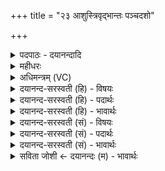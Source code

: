 +++
title = "२३ आशुस्त्रिवृद्भान्तः पञ्चदशो"

+++
<details><summary>पदपाठः - दयानन्दादि</summary>

आ॒शुः। त्रि॒वृदिति॑ त्रि॒ऽवृत्। भा॒न्तः। प॒ञ्च॒द॒श इति॑ पञ्चऽद॒शः। व्यो॒मेति॒ विऽओ॑मा। स॒प्त॒द॒श इति॑ सप्तऽद॒शः। ध॒रुणः॑। ए॒क॒वि॒ꣳश इत्ये॑कऽवि॒ꣳशः। प्रतू॑र्त्ति॒रिति॒ प्रऽतू॑र्त्तिः। अ॒ष्टा॒द॒श इत्य॑ष्टाऽद॒शः। तपः॑। न॒व॒द॒श इति॑ नवऽद॒शः। अ॒भी॒व॒र्त्तः। अ॒भी॒व॒र्त्त इत्य॑भिऽव॒र्त्तः। स॒वि॒ꣳश इति॑ सऽवि॒ꣳशः। वर्चः॑। द्वा॒वि॒ꣳशः। स॒म्भर॑ण॒ इति॑ स॒म्ऽभर॑णः। त्र॒यो॒वि॒ꣳश इति॑ त्रयःऽविं॒शः। योनिः॑। च॒तु॒र्वि॒ꣳशः इति॑ चतुःऽविं॒शः। गर्भाः॑। प॒ञ्च॒वि॒ꣳश इति॑ पञ्चऽवि॒ꣳशः। ओजः॑। त्रि॒ण॒वः। त्रि॒न॒व॒ इति॑ त्रिऽन॒वः। क्रतुः॑। ए॒क॒त्रि॒ꣳश इत्ये॑कऽत्रि॒ꣳशः। प्र॒ति॒ष्ठा। प्र॒ति॒स्थेति॑ प्रति॒ऽस्था। त्र॒य॒स्त्रि॒ꣳश इति॑ त्रयःऽत्रि॒ꣳशः। ब्र॒ध्नस्य॑। वि॒ष्टप॑म्। च॒तु॒स्त्रि॒ꣳश इति॑ चतुःऽत्रि॒ꣳशः। नाकः॑। ष॒ट्त्रि॒ꣳश इति॑ षट्ऽत्रि॒ꣳशः। वि॒व॒र्त्त इति॑ विऽव॒र्त्तः। अ॒ष्टा॒च॒त्वा॒रि॒ꣳश इत्य॑ष्टाऽच॒त्वा॒रि॒ꣳशः। ध॒र्त्रम्। च॒तु॒ष्टो॒मः। च॒तु॒स्तो॒म इति॑ चतुःऽस्तो॒मः। २३।
</details>

<details><summary>महीधरः</summary>

म० 'उत्तरां पूर्वयोराशुस्त्रिवृदिति' (का० १७ । १० ।७) । पूर्वानूकान्तविहितयोर्दक्षिणोत्तरयोर्मध्ये उत्तरां जङ्घामात्रीमुदङ्मुख उपदधातीति सूत्रार्थः । अस्यां कण्डिकायामष्टादश यजूंषि चतुर्णां मृत्युमोहिन्युपधाने विनियोगः । प्रतूर्तिरित्यादीनां चतुर्दशार्धपद्योपधाने विनियोगः । हे इष्टके, त्वं त्रिवृत् स्तोमरूपासि । साम्नामावृत्तिविशेषाः स्तोमाः तेषां विशेषणान्याशुरित्यादीनि । कीदृशस्त्रिवृत् । आशुः । 'अशू व्याप्तौ' अश्नुते व्याप्नोति सर्वान् स्तोमानित्याशुः । तद्रूपां त्वामुपदधामीति सर्वत्र शेषः । 'स्तोमानुपदधाति प्राणा वै स्तोमाः प्राणा उ वै ब्रह्म ब्रह्मैवैतदुपदधातीति' (८ । ४ । १ । ३) श्रुतेः। यद्वा आशुः वायुः त्रिवृत् त्रिषु लोकेषु वर्तत इति त्रिवृत् क्विप् सर्वभूतव्यापकत्वादाशुर्वायुस्तद्रूपासि । एवं श्रुत्यनुसारेण सर्वत्र व्याख्यायते । तथाच श्रुतिः ‘स पुरस्तादुपदधात्याशुस्त्रिवृदिति य एव त्रिवृत्स्तोमस्तमुपदधाति तद्यत्तमाहाशुरित्येष हि स्तोमानामाशिष्ठोऽर्थो वायुर्वा आशुस्त्रिवृत् स एषु त्रिषु लोकेषु वर्तते तद्यत्तमाहाशुरित्येष हि सर्वेषां भूतानामाशिष्ठो वायुर्ह भूत्वा पुरस्तात्तस्थौ तदेव तद्रूपमुपदधातीति' ( ८ । ४।१।९)। 'दक्षिणां दक्षिणयोर्भान्तः पञ्चदश' (का० १७ । १० । ९) इति दक्षिणानूकान्तविहितयोर्दक्षिणोत्तरपद्ययोर्मध्ये भान्त इति मन्त्रेण दक्षिणां पद्यां प्रत्यङ्मुख उपदधातीति सूत्रार्थः । भान्तः वज्ररूपो यः पञ्चदशः स्तोमः । यद्वा भान्तश्चन्द्रः पञ्चदशाहानि पूर्यमाणत्वात्पञ्चदशाहं क्षीयमाणत्वात् पञ्चदशः। भा कान्तिरेवान्तः स्वरूपं यस्य तद्रूपासि । 'य एव पञ्चदशः स्तोमस्तं तदुपदधाति तद्यत्तमाह भान्त इति वज्रो वै भान्तो वज्रः पञ्चदशोऽथो चन्द्रमा वै भान्तः पञ्चदशः स पञ्चदशाहान्यापूर्यते पञ्चदशापक्षीयते तद्यत्तमाह भान्त इति भाति हि चन्द्रमाश्चन्द्रमा ह भूत्वा दक्षिणतस्तस्थौ तदेव तद्रूपमुपदधातीति' (८ । ४ । १० । १०) श्रुतेः । दक्षिणामुत्तरयोर्व्योमा सप्तदश इति' ( का० १७ । १० । १०)। उत्तरानूकान्तविहितयोर्दक्षिणोत्तरपद्ययोर्मध्ये दक्षिणां पद्यां व्योमेति प्रत्यङ्मुख उपदधातीति सूत्रार्थः । विविधमवतीति व्योमा प्रजापतिः सप्तदशः स्तोमः । संवत्सरो वा व्योमा सप्तदशः द्वादशमासपञ्चर्तुरूपसप्तदशावयवत्वात्तद्रूपासि । य एव सप्तदशः स्तोमस्तं तदुपदधाति तद्यत्तमाह व्योमेति प्रजापतिर्वै व्योमा प्रजापतिः सप्तदशोऽथो संवत्सरो वा व्योमा सप्तदशस्तस्य द्वादश मासाः पञ्चर्तवस्तद्यत्तमाह व्योमेति व्योमा हि संवत्सरः संवत्सरो ह भूत्वोत्तरतस्तस्थौ तदेव तद्रूपमुपदधातीति' ( ८ । ४ । १ । ११) श्रुतेः 'दक्षिणामपरयोर्धरुण एकविᳪं᳭श इति' ( का. १७ । १० । ८) । अपरानूकान्तविहितयोर्दक्षिणोत्तरयोर्मध्ये दक्षिणां जङ्घामात्रीं धरुण इति दक्षिणामुख उपदधातीति सूत्रार्थः । धरुणो धारकः प्रतिष्ठाभूत एकविंशः स्तोमः । यद्वा धरुण आदित्यः स एकविंशावयवत्वादेकविंशः । द्वादश मासाः पञ्चर्तवः त्रयो लोका आदित्य इत्यवयवास्तद्रूपासि । ‘य एवैकविᳪं᳭शः स्तोमस्तं तदुपदधाति तद्यत्तमाह धरुण इति प्रतिष्ठा वै धरुणः प्रतिष्ठैकविᳪं᳭शोऽथोऽसौ वा आदित्यो धरुण एकविᳪं᳭शस्तस्य द्वादश मासाः पञ्चर्तव इमे लोका असावेवादित्यो धरुण एकविᳪं᳭शस्तद्यत्तमाह धरुण इति यदा ह्येवैषोऽस्तमेत्यथेदᳪं᳭ सर्वं ध्रियत आदित्यो ह भूत्वा पश्चात्तस्थौ तदेव रूपमुपदधातीति' (८।१।१ । १२) श्रुतेः 'चतुर्दश प्रतिमन्त्रं प्रतूर्तिरष्टादश इति' ( का० १७ । १० । ११)। चतस्र उपधाय चतुर्दशार्धपद्या उदङ्मुख उपदधाति चतुर्दशमन्त्रैरिति सूत्रार्थः । अतः परं संवत्सररूपाण्युपदधाति । प्रकृष्टा तूर्तिस्त्वरा यस्य स प्रतूर्तिः अष्टादशः स्तोमः । यद्वा संवत्सरः प्रतूर्तिरष्टादशावयवः द्वादशमासाः पञ्चर्तवः संवत्सरश्चेत्यवयवाः । 'य एवाष्टादशः स्तोमस्तं तदुपदधात्यथो संवत्सरो वाव प्रतूर्तिरष्टादशस्तस्य द्वादश मासाः पञ्चर्तवः संवत्सर एव प्रतूर्तिरष्टादशस्तद्यत्तमाह प्रतूर्तिरिति संवत्सरो हि सर्वाणि भूतानि प्रतिरति तदेव तद्रूपमुपदधातीति' (८ । ४ । १ । १३) श्रुतेः । तपोरूपो नवदशः स्तोमः । यद्वा संवत्सरस्तपः शीतोष्णवर्षैस्तपतीति स नवदशः । द्वादशमासाः षडृतवः संवत्सर इति तद्रूपासि । य एव नवदशः स्तोमस्तं तदुपदधात्यथो संवत्सरो वाव तपो नवदशस्तस्य द्वादश मासाः षडृतवः संवत्सर एव तपो नवदशस्तद्यत्तमाह तप इति संवत्सरो हि सर्वाणि भूतानि तपति तदेव तद्रूपमुपद०' (८ । ४ । १ । १४) । अभिवर्त्यते आवर्त्यत इत्यभीवर्तः समावृत्तिरूपः स विंशः स्तोमः । यद्वा अभिवर्तयत्यावर्तयति सर्वाणि भूतानीत्यभीवर्तः संवत्सरः । 'उपसर्गस्य घञ्यमनुष्ये बहुलं' (पा. ६ । ३ । १२२ ) इति दीर्घः । द्वादशमाससप्तर्तुसंवत्सररूपविंशतिसंख्यया सहितः सविंशः । 'य एव सविᳪं᳭शस्तोमस्तं तदुपदधातीत्यथो संवत्सरो वा अभीवर्तः सविᳪं᳭शस्तस्य द्वादशमासाः सप्तर्तवः संवत्सर एवाभीवर्तः सविᳪं᳭शस्तद्यत्तमाहाभीवर्त सप्तदश इति' ( का० १७ । १० । १०)। उत्तरानूकान्तविहितयोर्दक्षिणोत्तरपद्ययोर्मध्ये दक्षिणां पद्यां व्योमेति प्रत्यङ्मुख उपदधातीति सूत्रार्थः । विविधमवतीति व्योमा प्रजापतिः सप्तदशः स्तोमः । संवत्सरो वा व्योमा सप्तदशः द्वादशमासपञ्चर्तुरूपसप्तदशावयवत्वात्तद्रूपासि । य एव सप्तदशः स्तोमस्तं तदुपदधाति तद्यत्तमाह व्योमेति प्रजापति व्योमा प्रजापतिः सप्तदशोऽथो संवत्सरो वा व्योमा सप्तदशस्तस्य द्वादश मासाः पञ्चर्तवस्तद्यत्तमाह व्योमेति व्योमा हि संवत्सरः संवत्सरो ह भूत्वोत्तरतस्तस्थौ तदेव तद्रूपमुपदधातीति' ( ८ । ४ । १ । ११) श्रुतेः 'दक्षिणामपरयोर्धरुण एकविᳪं᳭श इति' ( का. १७ । १० । ८) । अपरानूकान्तविहितयोर्दक्षिणोत्तरयोर्मध्ये दक्षिणां जङ्घामात्रीं धरुण इति दक्षिणामुख उपदधातीति सूत्रार्थः । धरुणो धारकः प्रतिष्ठाभूत एकविंशः स्तोमः । यद्वा धरुण आदित्यः स एकविंशावयवत्वादेकविंशः । द्वादश मासाः पञ्चर्तवः त्रयो लोका आदित्य इत्यवयवास्तद्रूपासि । ‘य एवैकविᳪं᳭शः स्तोमस्तं तदुपदधाति तद्यत्तमाह धरुण इति प्रतिष्ठा वै धरुणः प्रतिष्ठैकविᳪं᳭शोऽथोऽसौ वा आदित्यो धरुण एकविᳪं᳭शस्तस्य द्वादश मासाः पञ्चर्तव इमे लोका असावेवादित्यो धरुण एकविᳪं᳭शस्तद्यत्तमाह धरुण इति यदा ह्येवेषोऽस्तमेत्यथेदᳪं᳭ सर्वं ध्रियत आदित्यो ह भूत्वा पश्चात्तस्थौ तदेव रूपमुपदधातीति' (८।१।१ । १२) श्रुतेः 'चतुर्दश प्रतिमन्त्रं प्रतूर्तिरष्टादश इति' ( का० १७ । १० । ११)। चतस्र उपधाय चतुर्दशार्धपद्या उदङ्मुख उपदधाति चतुर्दशमन्त्रैरिति सूत्रार्थः । अतः परं संवत्सररूपाण्युपदधाति । प्रकृष्टा तूर्तिस्वरा यस्य स प्रतूर्तिः अष्टादशः स्तोमः । यद्वा संवत्सरः प्रतूतिरष्टादशावयवः द्वादशमासाः पञ्चर्तवः संवत्सरश्चेत्यवयवाः । 'य एवाष्टादशः स्तोमस्तं तदुपदधात्यथो संवत्सरो वाव प्रतूतिरष्टादशस्तस्य द्वादश मासाः पञ्चर्तवः संवत्सर एव प्रतूर्तिरष्टादशस्तद्यत्तमाह प्रतूर्तिरिति संवत्सरो हि सर्वाणि भूतानि प्रतिरति तदेव तद्रूपमुपदधातीति' (८ । ४ । १ । १३) श्रुतेः । तपोरूपो नवदशः स्तोमः । यद्वा संवत्सरस्तपः शीतोष्णवर्षैस्तपतीति स नवदशः । द्वादशमासाः षडृतवः संवत्सर इति तद्रूपासि । य एव नवदशः स्तोमस्तं तदुपदधात्यथो संवत्सरो वाव तपो नवदशस्तस्य द्वादश मासाः षडृतवः संवत्सर एव तपो नवदशस्तद्यत्तमाह तप इति संवत्सरो हि सर्वाणि भूतानि तपति तदेव तद्रूपमुपद०' (८ । ४ । १ । १४) । अभिवर्त्यते आवर्त्यत इत्यभीवर्तः समावृत्तिरूपः स विंशः स्तोमः । यद्वा अभिवर्तयत्यावर्तयति सर्वाणि भूतानीत्यभीवर्तः संवत्सरः । 'उपसर्गस्य घञ्यमनुष्ये बहुलं' (पा. ६ । ३ । १२२ ) इति दीर्घः । द्वादशमाससप्तर्तुसंवत्सररूपविंशतिसंख्यया सहितः सविंशः । 'य एव सविᳪं᳭शस्तोमस्तं तदुपदधातीत्यथो संवत्सरो वा अभीवर्तः सविᳪं᳭शस्तस्य द्वादशमासाः सप्तर्तवः संवत्सर एवाभीवर्तः सविᳪं᳭शस्तद्यत्तमाहाभीवर्त इति संवत्सरो हि सर्वाणि भूतान्यभिवर्तते तदेतद्रूप०' ( ८।४ ।१।१५)। वर्चः बलविशेषप्रदो द्वाविᳪं᳭शः स्तोमः । यद्वा वर्चः संवत्सरः वर्चस्वितमः द्वादश मासाः सप्तर्तवः द्वे अहोरात्रे संवत्सरश्चेति द्वाविंशतिसंख्योपेतत्वाद् द्वाविंशः तद्रूपासि । 'य एव द्वाविᳪं᳭शः स्तोमस्तं तदुपदधात्यथो संवत्सरो वाव वर्चो द्वाविᳪं᳭शस्तस्य द्वादश मासाः सप्तर्तवो द्वे अहोरात्रे संवत्सर एव वर्चो द्वाविᳪं᳭शस्तद्यत्तमाह वर्च इति संवत्सरो हि सर्वेषां भूतानां वर्चस्वितमस्तदेतद्रूप०' (८।४।१ । १६) इति । संबिभर्ति संभरणः सम्यक् पोषकत्रयोविंशः स्तोमस्त्वमसि । यद्वा संभरत्युत्पादयति संहरति विनाशयति वा संभरणः संवत्सरः त्रयोदशमासाः सप्तर्तवो द्वे अहोरात्रे एकः संवत्सर इति त्रयोविंशावयवः तद्रूपासि । ‘य एव त्रयोविᳪं᳭शः स्तोमस्तं तदुपदधात्यथो संवत्सरो वाव संभरणस्त्रयोविᳪं᳭शस्तस्य त्रयोदश मासाः सप्तर्तवो द्वे अहोरात्रे संवत्सर एव संभरणस्त्रयोविᳪं᳭शस्तद्यत्तमाह संभरण इति संवत्सरो हि सर्वाणि भूतानि संभृतस्तदेव तद्रूप०' ( ८ । ४ । १ । १७)। योनिः प्रजोत्पादकश्चतुर्विंशः स्तोमोऽसि । यद्वा योनिः सर्वस्थानभूतः संवत्सरश्चतुर्विंशतिपक्षात्मकस्तद्रूपासि । ‘य एव चतुर्विᳪं᳭शः स्तोमस्तं तदुपदधात्यथो संवत्सरो वाव योनिश्चतुर्विᳪं᳭शस्तस्य चतुर्विᳪं᳭शतिरर्धमासास्तद्यत्तमाह योनिरिति संवत्सरो हि सर्वेषां भूतानां योनिस्तदेव तद्रूप०' ( ८ । ४ । १ । १८ )। गर्भाः व्यत्ययेन बहुत्वम् । सामगर्भः पञ्चविंशस्तोमोऽसि । यद्वा गर्भः संवत्सरो भूतोत्पादकत्वाच्चतुर्विंशतिः पक्षा एकः संवत्सर इति अधिकमासो भूत्वा ऋतुषु गर्भो भवतीति वा गर्भः । 'य एव पञ्चविᳪं᳭शस्तोमस्तं तदुपदधात्यथो संवत्सरो वाव गर्भाः पञ्चविᳪं᳭शस्तस्य चतुर्विᳪं᳭शतिरर्धमासाः संवत्सर एव गर्भाः पञ्चविᳪं᳭शस्तद्यत्तमाह गर्भा इति संवत्सरो ह त्रयोदशो मासो गर्भो भूत्वर्तून् प्रविशति तदेव तद्रूप०' ( ८ । ४ । १ । १९)। | ओजः मतुब्लोपः ओजस्वी तेजस्वी वज्रो वा ओजः तद्रूपस्त्रिणवः स्तोमोऽसि । यद्वा ओजः संवत्सरश्चतुर्विंशतिपक्षाहोरात्रसंवत्सरात्मकत्वात् त्रिणवः त्रिगुणा नव यत्र । य एव त्रिणवः स्तोमस्तं तदुपदधाति तद्यत्तमाहौज इति वज्रो वा ओजो वज्रस्त्रिणवः संवत्सरो वा ओजस्त्रिणवस्तस्य चतुर्विंशतिरर्धमासा द्वे अहोरात्रे संवत्सर एवौजस्त्रिणवस्तद्यत्तमाहौज इति संवत्सरो हि सर्वेषां भूतानामोजस्वितमस्तदेव तद्रूप०' ( ८ । ४ । १ । २०)। क्रतुर्यज्ञोपयोगी एकत्रिंशः स्तोमोसि । यद्वा संवत्सर एव करोतीति क्रतुः पक्षर्तुसंवत्सरात्मकत्वादेकत्रिंशः । ‘य एवेकत्रिᳪं᳭शस्तोमस्तं तदुपदधात्यथो संवत्सरो वाव क्रतुरेकत्रिᳪं᳭शस्तस्य चतुर्विᳪं᳭शतिरर्धमासाः षडृतवः संवत्सर एव क्रतुरेकविᳪं᳭शस्तद्यत्तमाह क्रतुरिति संवत्सरो हि सर्वाणि भूतानि करोतीति' [ ८।४।१।२१ । ] श्रुतेः । प्रतिष्ठा स्थितिहेतुस्त्रयस्त्रिᳪं᳭शः स्तोमोऽसि । यद्वा संवत्सरः प्रतिष्ठा संवत्सरे सर्वस्य प्रतिष्ठितत्वात् पक्षर्त्वहोरात्रसंवत्सरात्मकत्वात्त्रयस्त्रिंशः । य एव त्रयस्त्रिᳪं᳭शः स्तोमस्तं तदुपदधात्यथो संवत्सरो वाव प्रतिष्ठा त्रयस्त्रिᳪं᳭शस्तस्य चतुर्विᳪं᳭शतिरर्धमासाः षडृतवो द्वे अहोरात्रे संवत्सर एव प्रतिष्ठा त्रयस्त्रिᳪं᳭शस्तद्यत्तमाह प्रतिष्ठेति संवत्सरो हि सर्वेषां भूतानां प्रतिष्ठा तदेतद्रूप०(८।४।१।२२)। ब्रध्नः सूर्यः । 'असौ वा आदित्यो ब्रध्नः' इति श्रुतेः । विष्टपं निवासस्थानं 'भुवनं विष्टपं लोकः' इति कोशात् ब्रध्नस्य विष्टपं स्वाराज्यं स्वतन्त्रत्वं तद्रूपस्तत्तत्प्रदो यश्चतुस्त्रिᳪं᳭शः स्तोमस्तद्रूपासि । यद्वा संवत्सरो ब्रध्नस्य विष्टपं रविणैव कालनिर्माणत्वात् चतुर्विंशतिपक्षसप्तर्त्वहोरात्रसंवत्सरात्मकत्वाच्चतुस्त्रिंशः । य एव चतुस्त्रिᳪं᳭शः स्तोमस्तं तदुपदधात्यथो संवत्सरो वाव ब्रध्नस्य विष्टपं चतुस्त्रिᳪं᳭शस्तस्य चतुर्विᳪं᳭शतिरर्धमासाः सप्तर्तवो द्वे अहोरात्रे संवत्सर एव ब्रध्नस्य विष्टपं चतुस्त्रिᳪं᳭शस्तद्यत्तमाह ब्रध्नस्य विष्टपमिति स्वाराज्यं वै ब्रध्नस्य विष्टपं तदेतद्रूप०.' ( ८ । ४ । १। २३ ) । नाकः स्वर्गप्रदः षट्त्रिंशः स्तोमोऽसि संवत्सरो वा नाकः काम्यत इति कं सुखं न कमकं दुःखं तन्नास्ति यत्र स नाकः षट्त्रिंशः पक्षमासात्मकत्वात् । य एव षट्त्रिᳪं᳭शः स्तोमस्तं तदुपदधात्यथो संवत्सरो वाव नाकः षट्त्रिᳪं᳭शस्तस्य चतुर्विᳪं᳭शतिरर्धमासा द्वादश मासास्तद्यत्तमाह नाक इति । नहि तत्र गताय कस्मै च नाकं भवत्यथो संवत्सरः संवत्सरो वाव नाकः स्वर्गो लोकस्तदेव तद्रूप०' (८।४।१।२४) । विवर्त्यन्ते आवर्त्यन्ते सामानि यत्रेति विवर्तः अष्टाचत्वारिंशः स्तोमस्तद्रूपासि । यद्वा विविधं वर्तन्ते भूतानि यत्रेति विवर्तः संवत्सरः अधिमासत्वेन षड्विंशतिः पक्षाः सप्तर्तवः त्रयोदश मासाः द्वे अहोरात्रे इत्यष्टाचत्वारिंशः य एवाष्टाचत्वारिᳪं᳭शः स्तोमस्तं तदुपदधात्यथो संवत्सरो वाव विवर्तोऽष्टाचत्वारिᳪं᳭शस्तस्य षड्विᳪं᳭शतिरहोरात्राणि त्रयोदश मासाः सप्तर्तवो द्वे अहोरात्रे तद्यत्तमाह विवर्त इति संवत्सराद्धि सर्वाणि भूतानि विवर्तन्ते तदेतद्रूप०' ( ८।४।१ । २५)। धर्त्रं धारकश्चतुरुत्तरः स्तोमश्चतुष्टोमः। मध्यमपदलोपी समासः। त्रिवृत्पञ्चदशसप्तदशैकविंशानां समूहस्तद्रूपासि । वायुर्वा धर्त्रं जगदाधारत्वाच्चतुर्दिग्भिः स्तूयमानत्वाच्चतुष्टोमः । य एव चतुष्टोमस्तं तदुपदधाति तद्यत्तमाह धर्त्रमिति प्रतिष्ठा वै धर्त्रं प्रतिष्ठा चतुष्टोमोऽथो वायुर्वाव धर्त्र चतुष्टोमः स आभिश्चतसृभिर्दिग्भिः स्तुते वायुर्वै सर्वेषां भूतानां प्रतिष्ठा तदेतद्रूपमुपदधातीति' ( ८ । ४ । १ । २६ ) श्रुतेः । आदावन्ते च वायूपधानेन वायुना सर्वभूतानि वशीकरोतीति भावः । तदुक्तं श्रुत्या ‘स वै वायुमेव प्रथममुपदधाति वायुमुत्तमं वायुनैव तदेतानि सर्वाणि भूतान्युभयतः परिगृह्णातीति' (८ । ४ । १ । २७) एतैरष्टादशमन्त्रैः स्तोमवादिभिः स्तोमरूपत्वं नीता अष्टादशेष्टका उपधेया इत्यर्थः ॥२३॥  
चतुर्विंशी।
</details>

<details><summary>अधिमन्त्रम् (VC)</summary>

- यज्ञो देवता
- विश्वदेव ऋषिः
- भुरिग्ब्राह्मी पङ्क्तिः, भुरिगतिजगती
- पञ्चमः, निषादः
</details>

<details><summary>दयानन्द-सरस्वती (हि) - विषयः</summary>

अब संवत्सर कैसा है, यह विषय अगने मन्त्र में कहा है ॥
</details>

<details><summary>दयानन्द-सरस्वती (हि) - पदार्थः</summary>

पदार्थान्वयभाषाः -  हे मनुष्यो ! तुम लोग इस वर्त्तमान संवत् में (आशुः) शीघ्र (त्रिवृत्) शीत और उष्ण के बीच वर्त्तमान (भान्तः) प्रकाश (पञ्चदशः) पन्द्रह प्रकार का (व्योमा) आकाश के समान विस्तारयुक्त (सप्तदशः) सत्रह प्रकार का (धरुणः) धारण गुण (एकविंशः) इक्कीस प्रकार का (प्रतूर्त्तिः) शीघ्र गतिवाला (अष्टादशः) अठारह प्रकार का (तपः) सन्तापी गुण (नवदशः) उन्नीस प्रकार का (अभीवर्त्तः) सम्मुख वर्त्तनेवाला गुण (सविंशः) इक्कीस प्रकार की (वर्चः) दीप्ति (द्वाविंशः) बाईस प्रकार का (सम्भरणः) अच्छे प्रकार धारणकारक गुण (त्रयोविंशः) तेईस प्रकार का (योनिः) संयोग-वियोगकारी गुण (चतुर्विंशः) चौबीस प्रकार की (गर्भाः) गर्भ धारण की शक्ति (पञ्चविंशः) पच्चीस प्रकार का (ओजः) पराक्रम (त्रिणवः) सत्ताईस प्रकार का (क्रतुः) कर्म्म वा बुद्धि (एकत्रिंशः) एकतीस प्रकार की (प्रतिष्ठा) सब की स्थिति का निमित्त क्रिया (त्रयस्त्रिंशः) तेंतीस प्रकार की (ब्रध्नस्य) बड़े ईश्वर की (विष्टपम्) व्याप्ति (चतुस्त्रिंशः) चौंतीस प्रकार का (नाकः) आनन्द (षट्त्रिंशः) छत्तीस प्रकार का (विवर्त्तः) विविध प्रकार से वर्त्तन का आधार (अष्टाचत्वारिंशः) अड़तालीस प्रकार का (धर्त्रम्) धारण और (चतुष्टोमः) चार स्तुतियों का आधार है, उस को संवत्सर जानो ॥२३ ॥
</details>

<details><summary>दयानन्द-सरस्वती (हि) - भावार्थः</summary>

भावार्थभाषाः -  जिस संवत्सर के सम्बन्धी भूत, भविष्यत् और वर्तमान काल आदि अवयव हैं, उस के सम्बन्ध से ही से सब संसार के व्यवहार होते हैं, ऐसा तुम लोग जानो ॥२३ ॥
</details>

<details><summary>दयानन्द-सरस्वती (सं) - विषयः</summary>

अथ संवत्सर कीदृशोऽस्तीत्याह ॥
</details>

<details><summary>दयानन्द-सरस्वती (सं) - पदार्थः</summary>

पदार्थान्वयभाषाः -  हे मनुष्याः ! यूयं यस्मिन् संवत्सर आशुस्त्रिवृद् भान्तः पञ्चदशो व्योमा सप्तदशो धरुण एकविंशः प्रतूर्त्तिरष्टादशस्तपो नवदशोऽभीवर्त्तः सविंशो वर्चो द्वाविंशः संभरणस्त्रयोविंशो योनिश्चतुर्विंशो गर्भाः पञ्चविंश ओजस्त्रिणवः क्रतुरेकत्रिंशः प्रतिष्ठा त्रयस्त्रिंशो ब्रध्नस्य विष्टपं चतुस्त्रिंशो नाकः षट्त्रिंशो विवर्त्तोऽष्टाचत्वारिंशो धर्त्रं चतुष्टोमोऽस्ति, तं संवत्सरं विजानीत ॥२३ ॥
</details>

<details><summary>दयानन्द-सरस्वती (सं) - भावार्थः</summary>

भावार्थभाषाः -  यस्य संवत्सरस्य सम्बन्धिनो भूतभविष्यद्वर्त्तमानादयोऽवयवाः सन्ति तस्य सम्बन्धादेते व्यवहारा भवन्तीति यूयं बुध्यध्वम् ॥२३ ॥
</details>

<details><summary>सविता जोशी ← दयानन्दः (म) - भावार्थः</summary>

भावार्थभाषाः -  भूत, भविष्य, वर्तमान हे काळ संवत्सराचे अवयव आहेत. त्यामुळेच या जगातील सर्व व्यवहार होतात हे माणसांनी जाणावे.
</details>